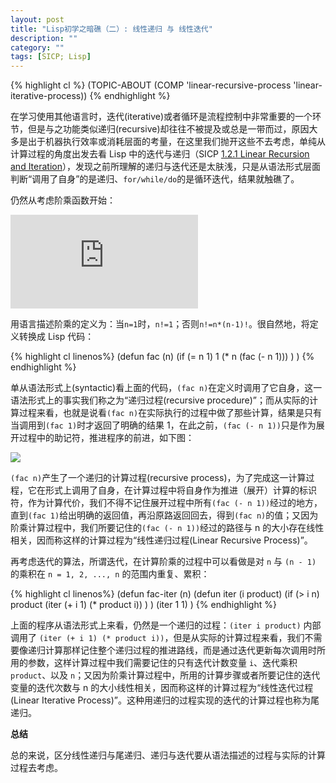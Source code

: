 ```yaml
---
layout: post
title: "Lisp初学之暗礁（二）: 线性递归 与 线性迭代"
description: ""
category: ""
tags: [SICP; Lisp]
---
```


{% highlight cl %}
(TOPIC-ABOUT (COMP 'linear-recursive-process 'linear-iterative-process))
{% endhighlight %}

在学习使用其他语言时，迭代(iterative)或者循环是流程控制中非常重要的一个环节，但是与之功能类似递归(recursive)却往往不被提及或总是一带而过，原因大多是出于机器执行效率或消耗层面的考量，在这里我们抛开这些不去考虑，单纯从计算过程的角度出发去看 Lisp 中的迭代与递归（SICP [1.2.1  Linear Recursion and Iteration](http://sniky.github.io/extra/sicp/book-Z-H-11.html#%_sec_1.2.1)），发现之前所理解的递归与迭代还是太肤浅，只是从语法形式层面判断“调用了自身”的是递归、`for/while/do`的是循环迭代，结果就触礁了。

仍然从考虑阶乘函数开始：

![](http://latex.codecogs.com/svg.latex?n%21%20%3D%20n%20%5Ccdot%20%28n%20-%201%29%20%5Ccdot%20%28n%20-%202%29%20%5Ccdot%20%5Ccdot%20%5Ccdot%203%20%5Ccdot%202%5Ccdot%201)

用语言描述阶乘的定义为：当`n=1`时，`n!=1`；否则`n!=n*(n-1)!`。很自然地，将定义转换成 Lisp 代码：

{% highlight cl linenos%}
(defun fac (n)
	(if (= n 1)
		1
		(* n (fac (- n 1)))
	)
)
{% endhighlight %}

单从语法形式上(syntactic)看上面的代码，`(fac n)`在定义时调用了它自身，这一语法形式上的事实我们称之为“递归过程(recursive procedure)”；而从实际的计算过程来看，也就是说看`(fac n)`在实际执行的过程中做了那些计算，结果是只有当调用到`(fac 1)`时才返回了明确的结果 1，在此之前，`(fac (- n 1))`只是作为展开过程中的助记符，推进程序的前进，如下图：

![](http://sniky.github.io/extra/sicp/ch1-Z-G-7.gif)

`(fac n)`产生了一个递归的计算过程(recursive process)，为了完成这一计算过程，它在形式上调用了自身，在计算过程中将自身作为推进（展开）计算的标识符，作为计算代价，我们不得不记住展开过程中所有`(fac (- n 1))`经过的地方，直到`(fac 1)`给出明确的返回值，再沿原路返回回去，得到`(fac n)`的值；又因为阶乘计算过程中，我们所要记住的`(fac (- n 1))`经过的路径与 n 的大小存在线性相关，因而称这样的计算过程为“<span class='emp'>线性递归过程(Linear Recursive Process)</span>”。

再考虑迭代的算法，所谓迭代，在计算阶乘的过程中可以看做是对 `n` 与 `(n - 1)` 的乘积在 `n = 1, 2, ..., n` 的范围内重复、累积：

{% highlight cl linenos%}
(defun fac-iter (n)
	(defun iter (i product)
		(if (> i n)
			product
			(iter (+ i 1) (* product i))
		)
	)
	(iter 1 1)
)
{% endhighlight %}

上面的程序从语法形式上来看，仍然是一个递归的过程：`(iter i product)` 内部调用了 `(iter (+ i 1) (* product i))`，但是从实际的计算过程来看，我们不需要像递归计算那样记住整个递归过程的推进路线，而是通过迭代更新每次调用时所用的参数，这样计算过程中我们需要记住的只有迭代计数变量 `i`、迭代乘积 `product`、以及 `n`；又因为阶乘计算过程中，所用的计算步骤或者所要记住的迭代变量的迭代次数与 n 的大小线性相关，因而称这样的计算过程为“<span class="emp">线性迭代过程(Linear Iterative Process)</span>”。这种用递归的过程实现的迭代的计算过程也称为<span class="emp">尾递归</span>。

**总结**

总的来说，区分线性递归与尾递归、递归与迭代要从语法描述的过程与实际的计算过程去考虑。

